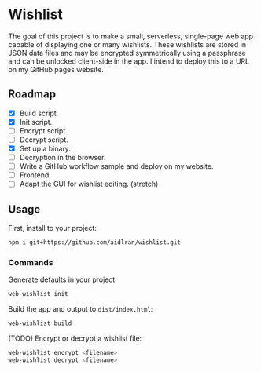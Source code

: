 # Wishlist

The goal of this project is to make a small, serverless, single-page web app capable of displaying one or many wishlists. These wishlists are stored in JSON data files and may be encrypted symmetrically using a passphrase and can be unlocked client-side in the app. I intend to deploy this to a URL on my GitHub pages website.

## Roadmap

- [x] Build script.
- [x] Init script.
- [ ] Encrypt script.
- [ ] Decrypt script.
- [x] Set up a binary.
- [ ] Decryption in the browser.
- [ ] Write a GitHub workflow sample and deploy on my website.
- [ ] Frontend.
- [ ] Adapt the GUI for wishlist editing. (stretch)

## Usage

First, install to your project:

```sh
npm i git+https://github.com/aidlran/wishlist.git
```

### Commands

Generate defaults in your project:

```sh
web-wishlist init
```

Build the app and output to `dist/index.html`:

```sh
web-wishlist build
```

(TODO) Encrypt or decrypt a wishlist file:

```sh
web-wishlist encrypt <filename>
web-wishlist decrypt <filename>
```
